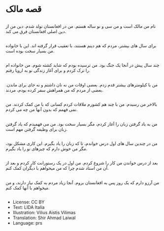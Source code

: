 # قصه مالک

##
نام من مالک است و من سی و نو ساله هستم. من در افغانستان تولد شدم. دین من از دین اصلی افغانستان فرق می کند.

##
برای سال های بیشتر، مردم که هم دینم هستند، با تعقیب قرار گرفته اند. این با خانواده من بسیار سخت بوده است.

##
چند سال پیش در آنجا یک جنگ بود. من ترسیده بودم که شاید کشته شوم. من خانواده ام را ترک کردم و برای آغاز زندگی نو به اروپا رفتم.

##
من با کیلومترهای بیشتر قدم زدم. بعضی اوقات من نه نان داشتم و نه جای برای ماندن. بعضی از مردم که من همراهش سفر کرده بودم، مردند.

##
بالاخر من رسیدم. من با چند هم کشورم ملاقات کردم کسانی که با من کمک کردند. من نمی فهمم که بدون آنها من چه می کردم.

##
من به یاد گرفتن زبان را آغاز کردم، مگر بسیار سخت بود. من می فهمیدم که یاد‌ گرفتن زبان برای وظیفه گرفتن مهم است.

##
من در چندین سال های اول درس خواندم، تا که زبان را یاد بگیرم. این کاری مشکل بود، مگر من خوش دارم که چیزهای نو را یاد بگیرم.

##
بعد از درس خواندن من کار را شروع کردم. من اول در یک رستورانت کار کردم و بعد از آن من استاد شدم چرا که من میخواهم با دیگران کمک کنم.

##
من آرزو دارم که یک روز پس به افغانستان بروم. آنجا زیاد‌ مردم به کمک نیاز دارند، و من میخواهم با آنها کمک کنم.

##
* License: CC BY
* Text: LIDA Italia
* Illustration: Vilius Aistis Vilimas
* Translation: Shir Ahmad Laiwal
* Language: prs
